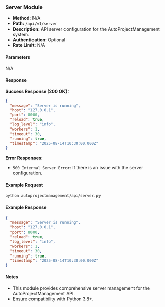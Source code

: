 ### Server Module

- **Method:** N/A
- **Path:** `/api/v1/server`
- **Description:** API server configuration for the AutoProjectManagement system.
- **Authentication:** Optional
- **Rate Limit:** N/A

#### Parameters
N/A

#### Response
**Success Response (200 OK):**
```json
{
  "message": "Server is running",
  "host": "127.0.0.1",
  "port": 8000,
  "reload": true,
  "log_level": "info",
  "workers": 1,
  "timeout": 30,
  "running": true,
  "timestamp": "2025-08-14T10:30:00.000Z"
}
```

**Error Responses:**
- `500 Internal Server Error`: If there is an issue with the server configuration.

#### Example Request
```bash
python autoprojectmanagement/api/server.py
```

#### Example Response
```json
{
  "message": "Server is running",
  "host": "127.0.0.1",
  "port": 8000,
  "reload": true,
  "log_level": "info",
  "workers": 1,
  "timeout": 30,
  "running": true,
  "timestamp": "2025-08-14T10:30:00.000Z"
}
```

#### Notes
- This module provides comprehensive server management for the AutoProjectManagement API.
- Ensure compatibility with Python 3.8+.
